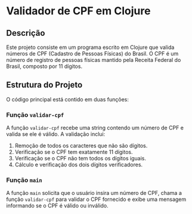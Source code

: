 # Validador de CPF em Clojure

## Descrição

Este projeto consiste em um programa escrito em Clojure que valida números de CPF (Cadastro de Pessoas Físicas) do Brasil. O CPF é um número de registro de pessoas físicas mantido pela Receita Federal do Brasil, composto por 11 dígitos.

## Estrutura do Projeto

O código principal está contido em duas funções:

### Função `validar-cpf`

A função `validar-cpf` recebe uma string contendo um número de CPF e valida se ele é válido. A validação inclui:

1. Remoção de todos os caracteres que não são dígitos.
2. Verificação se o CPF tem exatamente 11 dígitos.
3. Verificação se o CPF não tem todos os dígitos iguais.
4. Cálculo e verificação dos dois dígitos verificadores.

### Função `main`

A função `main` solicita que o usuário insira um número de CPF, chama a função `validar-cpf` para validar o CPF fornecido e exibe uma mensagem informando se o CPF é válido ou inválido.
